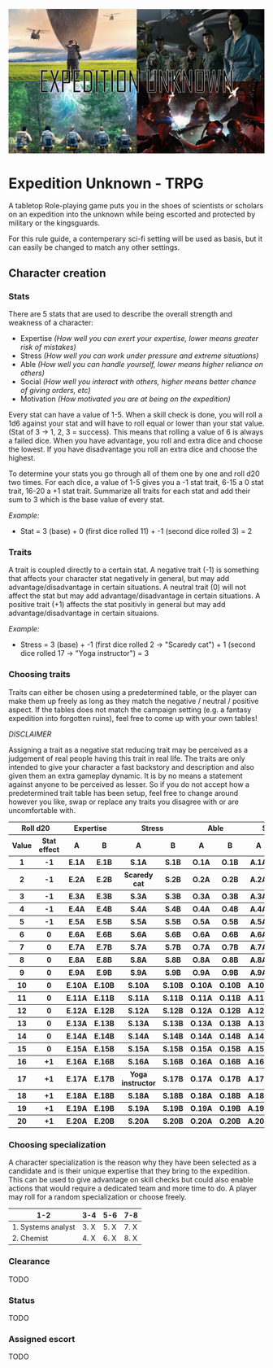 ![Cover image](EU-mood.png)

# Expedition Unknown - TRPG 
A tabletop Role-playing game puts you in the shoes of scientists or scholars on an expedition into the unknown while being escorted and protected by military or the kingsguards.

For this rule guide, a contemperary sci-fi setting will be used as basis, but it can easily be changed to match any other settings.

## Character creation

### Stats
There are 5 stats that are used to describe the overall strength and weakness of a character:

- Expertise _(How well you can exert your expertise, lower means greater risk of mistakes)_
- Stress _(How well you can work under pressure and extreme situations)_
- Able _(How well you can handle yourself, lower means higher reliance on others)_
- Social _(How well you interact with others, higher means better chance of giving orders, etc)_
- Motivation _(How motivated you are at being on the expedition)_

Every stat can have a value of 1-5. When a skill check is done, you will roll a 1d6 against your stat and will have to roll equal or lower than your stat value. (Stat of 3 -> 1, 2, 3 = success). This means that rolling a value of 6 is always a failed dice. When you have advantage, you roll and extra dice and choose the lowest. If you have disadvantage you roll an extra dice and choose the highest.

To determine your stats you go through all of them one by one and roll d20 two times. For each dice, a value of 1-5 gives you a -1 stat trait, 6-15 a 0 stat trait, 16-20 a +1 stat trait. Summarize all traits for each stat and add their sum to 3 which is the base value of every stat.

*Example:*

- Stat = 3 (base) + 0 (first dice rolled 11) + -1 (second dice rolled 3) = 2

### Traits
A trait is coupled directly to a certain stat. A negative trait (-1) is something that affects your character stat negatively in general, but may add advantage/disadvantage in certain situations. A neutral trait (0) will not affect the stat but may add advantage/disadvantage in certain situations. A positive trait (+1) affects the stat positivly in general but may add advantage/disadvantage in certain situaions.

*Example:*

- Stress = 3 (base) + -1 (first dice rolled 2 -> "Scaredy cat") + 1 (second dice rolled 17 -> "Yoga instructor") = 3

### Choosing traits
Traits can either be chosen using a predetermined table, or the player can make them up freely as long as they match the negative / neutral / positive aspect. If the tables does not match the campaign setting (e.g. a fantasy expedition into forgotten ruins), feel free to come up with your own tables!

_DISCLAIMER_

Assigning a trait as a negative stat reducing trait may be perceived as a judgement of real people having this trait in real life. The traits are only intended to give your character a fast backstory and description and also given them an extra gameplay dynamic. It is by no means a statement against anyone to be perceived as lesser. So if you do not accept how a predetermined trait table has been setup, feel free to change around however you like, swap or replace any traits you disagree with or are uncomfortable with.


<table>
  <thead>
    <tr>
      <th colspan="2">Roll d20</th>
      <th colspan="2">Expertise</th>
      <th colspan="2">Stress</th>
      <th colspan="2">Able</th>
      <th colspan="2">Social</th>
      <th colspan="2">Motivation</th>
    </tr>
    <tr>
      <th>Value</th>
      <th>Stat effect</th>
      <th>A</th>
      <th>B</th>
      <th>A</th>
      <th>B</th>
      <th>A</th>
      <th>B</th>
      <th>A</th>
      <th>B</th>
      <th>A</th>
      <th>B</th>
    </tr>
  </thead>
  <tbody>
    <tr>
      <th>1</th>    
      <th>-1</th>    
      <th>E.1A</th>    
      <th>E.1B</th>    
      <th>S.1A</th>    
      <th>S.1B</th>    
      <th>O.1A</th>    
      <th>O.1B</th>    
      <th>A.1A</th>    
      <th>A.1B</th>    
      <th>M.1A</th>    
      <th>M.1B</th>    
    </tr>
    <tr>
      <th>2</th>    
      <th>-1</th>    
      <th>E.2A</th>    
      <th>E.2B</th>    
      <th>Scaredy cat</th>    
      <th>S.2B</th>    
      <th>O.2A</th>    
      <th>O.2B</th>    
      <th>A.2A</th>    
      <th>A.2B</th>    
      <th>M.2A</th>    
      <th>M.2B</th>    
    </tr>
    <tr>
      <th>3</th>    
      <th>-1</th>    
      <th>E.3A</th>    
      <th>E.3B</th>    
      <th>S.3A</th>    
      <th>S.3B</th>    
      <th>O.3A</th>    
      <th>O.3B</th>    
      <th>A.3A</th>    
      <th>A.3B</th>    
      <th>M.3A</th>    
      <th>M.3B</th>    
    </tr>
    <tr>
      <th>4</th>    
      <th>-1</th>    
      <th>E.4A</th>    
      <th>E.4B</th>    
      <th>S.4A</th>    
      <th>S.4B</th>    
      <th>O.4A</th>    
      <th>O.4B</th>    
      <th>A.4A</th>    
      <th>A.4B</th>    
      <th>M.4A</th>    
      <th>M.4B</th>    
    </tr>
    <tr>
      <th>5</th>    
      <th>-1</th>    
      <th>E.5A</th>    
      <th>E.5B</th>    
      <th>S.5A</th>    
      <th>S.5B</th>    
      <th>O.5A</th>    
      <th>O.5B</th>    
      <th>A.5A</th>    
      <th>A.5B</th>    
      <th>M.5A</th>    
      <th>M.5B</th>    
    </tr>
    <tr>
      <th>6</th>    
      <th>0</th>    
      <th>E.6A</th>    
      <th>E.6B</th>    
      <th>S.6A</th>    
      <th>S.6B</th>    
      <th>O.6A</th>    
      <th>O.6B</th>    
      <th>A.6A</th>    
      <th>A.6B</th>    
      <th>M.6A</th>    
      <th>M.6B</th>    
    </tr>
    <tr>
      <th>7</th>    
      <th>0</th>    
      <th>E.7A</th>    
      <th>E.7B</th>    
      <th>S.7A</th>    
      <th>S.7B</th>    
      <th>O.7A</th>    
      <th>O.7B</th>    
      <th>A.7A</th>    
      <th>A.7B</th>    
      <th>M.7A</th>    
      <th>M.7B</th>    
    </tr>
    <tr>
      <th>8</th>    
      <th>0</th>    
      <th>E.8A</th>    
      <th>E.8B</th>    
      <th>S.8A</th>    
      <th>S.8B</th>    
      <th>O.8A</th>    
      <th>O.8B</th>    
      <th>A.8A</th>    
      <th>A.8B</th>    
      <th>M.8A</th>    
      <th>M.8B</th>    
    </tr>
    <tr>
      <th>9</th>    
      <th>0</th>    
      <th>E.9A</th>    
      <th>E.9B</th>    
      <th>S.9A</th>    
      <th>S.9B</th>    
      <th>O.9A</th>    
      <th>O.9B</th>    
      <th>A.9A</th>    
      <th>A.9B</th>    
      <th>M.9A</th>    
      <th>M.9B</th>    
    </tr>
    <tr>
      <th>10</th>    
      <th>0</th>    
      <th>E.10A</th>    
      <th>E.10B</th>    
      <th>S.10A</th>    
      <th>S.10B</th>    
      <th>O.10A</th>    
      <th>O.10B</th>    
      <th>A.10A</th>    
      <th>A.10B</th>    
      <th>M.10A</th>    
      <th>M.10B</th>    
    </tr>
    <tr>
      <th>11</th>    
      <th>0</th>    
      <th>E.11A</th>    
      <th>E.11B</th>    
      <th>S.11A</th>    
      <th>S.11B</th>    
      <th>O.11A</th>    
      <th>O.11B</th>    
      <th>A.11A</th>    
      <th>A.11B</th>    
      <th>M.11A</th>    
      <th>M.11B</th>    
    </tr>
    <tr>
      <th>12</th>    
      <th>0</th>    
      <th>E.12A</th>    
      <th>E.12B</th>    
      <th>S.12A</th>    
      <th>S.12B</th>    
      <th>O.12A</th>    
      <th>O.12B</th>    
      <th>A.12A</th>    
      <th>A.12B</th>    
      <th>M.12A</th>    
      <th>M.12B</th>    
    </tr>
    <tr>
      <th>13</th>    
      <th>0</th>    
      <th>E.13A</th>    
      <th>E.13B</th>    
      <th>S.13A</th>    
      <th>S.13B</th>    
      <th>O.13A</th>    
      <th>O.13B</th>    
      <th>A.13A</th>    
      <th>A.13B</th>    
      <th>M.13A</th>    
      <th>M.13B</th>    
    </tr>
    <tr>
      <th>14</th>    
      <th>0</th>    
      <th>E.14A</th>    
      <th>E.14B</th>    
      <th>S.14A</th>    
      <th>S.14B</th>    
      <th>O.14A</th>    
      <th>O.14B</th>    
      <th>A.14A</th>    
      <th>A.14B</th>    
      <th>M.14A</th>    
      <th>M.14B</th>    
    </tr>
    <tr>
      <th>15</th>    
      <th>0</th>    
      <th>E.15A</th>    
      <th>E.15B</th>    
      <th>S.15A</th>    
      <th>S.15B</th>    
      <th>O.15A</th>    
      <th>O.15B</th>    
      <th>A.15A</th>    
      <th>A.15B</th>    
      <th>M.15A</th>    
      <th>M.15B</th>    
    </tr>
    <tr>
      <th>16</th>    
      <th>+1</th>    
      <th>E.16A</th>    
      <th>E.16B</th>    
      <th>S.16A</th>    
      <th>S.16B</th>    
      <th>O.16A</th>    
      <th>O.16B</th>    
      <th>A.16A</th>    
      <th>A.16B</th>    
      <th>M.16A</th>    
      <th>M.16B</th>    
    </tr>
    <tr>
      <th>17</th>    
      <th>+1</th>    
      <th>E.17A</th>    
      <th>E.17B</th>    
      <th>Yoga instructor</th>    
      <th>S.17B</th>    
      <th>O.17A</th>    
      <th>O.17B</th>    
      <th>A.17A</th>    
      <th>A.17B</th>    
      <th>M.17A</th>    
      <th>M.17B</th>    
    </tr>
    <tr>
      <th>18</th>    
      <th>+1</th>    
      <th>E.18A</th>    
      <th>E.18B</th>    
      <th>S.18A</th>    
      <th>S.18B</th>    
      <th>O.18A</th>    
      <th>O.18B</th>    
      <th>A.18A</th>    
      <th>A.18B</th>    
      <th>M.18A</th>    
      <th>M.18B</th>    
    </tr>
    <tr>
      <th>19</th>    
      <th>+1</th>    
      <th>E.19A</th>    
      <th>E.19B</th>    
      <th>S.19A</th>    
      <th>S.19B</th>    
      <th>O.19A</th>    
      <th>O.19B</th>    
      <th>A.19A</th>    
      <th>A.19B</th>    
      <th>M.19A</th>    
      <th>M.19B</th>    
    </tr>
    <tr>
      <th>20</th>    
      <th>+1</th>    
      <th>E.20A</th>    
      <th>E.20B</th>    
      <th>S.20A</th>    
      <th>S.20B</th>    
      <th>O.20A</th>    
      <th>O.20B</th>    
      <th>A.20A</th>    
      <th>A.20B</th>    
      <th>M.20A</th>    
      <th>M.20B</th>    
    </tr>
  </tbody>
</table>

### Choosing specialization
A character specialization is the reason why they have been selected as a candidate and is their unique expertise that they bring to the expedition. This can be used to give advantage on skill checks but could also enable actions that would require a dedicated team and more time to do. A player may roll for a random specialization or choose freely. 

| 1-2 | 3-4 | 5-6 | 7-8 |
| --- | --- | --- | --- |
| 1. Systems analyst | 3. X | 5. X | 7. X |
| 2. Chemist | 4. X | 6. X | 8. X |

### Clearance
TODO

### Status
TODO

### Assigned escort
TODO
